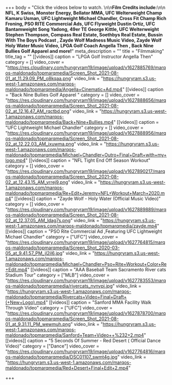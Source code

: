 +++
body = "Click the videos below to watch. \n\n**Film Credits include:**\n\n **NFL, K Swiss, Monster Energy, Bellator MMA, UFC Welterweight Champ Kamaru Usman, UFC Lightweight Michael Chandler, Cross Fit Champ Rich Froning, PSO RITE Commercial Ads, UFC Flyweight Dustin Ortiz, UFC Bantamweight Song Yadong, 49er TE George Kittle, UFC Welterweight Stephen Thompson, Compass Real Estate, Soethbys Real Estate, Bussin With The Boys Podcast , Zayde Wolf Madness Music Video, Zayde Wolf Holy Water Music Video, LPGA Golf Coach Angella Then , Back Nine Bullies Golf Apparel and more!**"
meta_description = ""
title = "Filmmaking"
title_tag = ""
[[videos]]
caption = "LPGA Golf Instructor Angella Then"
category = []
video_cover = "https://res.cloudinary.com/hungryram19/image/upload/v1627885769/marqos-maldonado/topmarqmedia/Screen_Shot_2021-08-01_at_11.29.09_PM_o8kqaa.png"
video_link = "https://hungryram.s3.us-west-1.amazonaws.com/marqos-maldonado/topmarqmedia/Angella+Cinematic+Ad.mp4"
[[videos]]
caption = "Back Nine Bullies Golf Apparel "
category = []
video_cover = "https://res.cloudinary.com/hungryram19/image/upload/v1627888656/marqos-maldonado/topmarqmedia/Screen_Shot_2021-08-02_at_12.16.47_AM_rqctbd.png"
video_link = "https://hungryram.s3.us-west-1.amazonaws.com/marqos-maldonado/topmarqmedia/Back+Nine+Bullies.mp4"
[[videos]]
caption = "UFC Lightweight Michael Chandler"
category = []
video_cover = "https://res.cloudinary.com/hungryram19/image/upload/v1627888956/marqos-maldonado/topmarqmedia/Screen_Shot_2021-08-02_at_12.22.03_AM_ixuwma.png"
video_link = "https://hungryram.s3.us-west-1.amazonaws.com/marqos-maldonado/topmarqmedia/Michael+Chandler+Outro+Final+Draft+with+my+logo.mp4"
[[videos]]
caption = "NFL Tight End Off Season Workout"
category = []
video_cover = "https://res.cloudinary.com/hungryram19/image/upload/v1627890217/marqos-maldonado/topmarqmedia/Screen_Shot_2021-08-02_at_12.43.15_AM_vrrej9.png"
video_link = "https://hungryram.s3.us-west-1.amazonaws.com/marqos-maldonado/topmarqmedia/Re+Edit+Jeremy+NFL+Workout+March+2020.mp4"
[[videos]]
caption = "Zayde Wolf - Holy Water (Official Music Video)"
category = []
video_cover = "https://res.cloudinary.com/hungryram19/image/upload/v1627889889/marqos-maldonado/topmarqmedia/Screen_Shot_2021-08-02_at_12.37.05_AM_ldag7s.png"
video_link = "https://hungryram.s3.us-west-1.amazonaws.com/marqos-maldonado/topmarqmedia/zayde.mp4"
[[videos]]
caption = "PSO Rite Commercial Ad ,Featuring UFC Lightweight Michael Chandler"
category = ["UFC"]
video_cover = "https://res.cloudinary.com/hungryram19/image/upload/v1627764815/marqos-maldonado/topmarqmedia/Screen_Shot_2020-03-05_at_9.41.57_PM_jl2il6.jpg"
video_link = "https://hungryram.s3.us-west-1.amazonaws.com/marqos-maldonado/topmarqmedia/Michael+Chandler+Pso+Rite+Workout+Color+Re+Edit.mp4"
[[videos]]
caption = "AAA Baseball Team Sacramento River cats Stadium Tour"
category = ["MLB"]
video_cover = "https://res.cloudinary.com/hungryram19/image/upload/v1627783553/marqos-maldonado/topmarqmedia/rivercats_nvnvpi.jpg"
video_link = "https://hungryram.s3.us-west-1.amazonaws.com/marqos-maldonado/topmarqmedia/Rivercats+Video+Final+Draft+(+New+Logo).mp4"
[[videos]]
caption = "Sanford MMA Facility Walk Through Video"
category = ["UFC"]
video_cover = "https://res.cloudinary.com/hungryram19/image/upload/v1627878700/marqos-maldonado/topmarqmedia/Screen_Shot_2021-08-01_at_9.31.11_PM_wewmuh.png"
video_link = "https://hungryram.s3.us-west-1.amazonaws.com/marqos-maldonado/topmarqmedia/Sanford+Team+Video++%232+2.mp4"
[[videos]]
caption = "5 Seconds Of Summer - Red Desert ( Official Dance Video)"
category = ["Dance"]
video_cover = "https://res.cloudinary.com/hungryram19/image/upload/v1627764816/marqos-maldonado/topmarqmedia/DSC01107_swmt4g.jpg"
video_link = "https://hungryram.s3.us-west-1.amazonaws.com/marqos-maldonado/topmarqmedia/Red+Desert+Final+Edit+2.mp4"

+++
